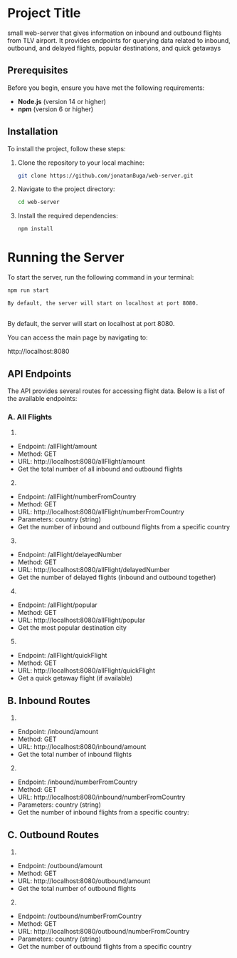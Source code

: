 # Project Title

small web-server that gives information on inbound and outbound flights from TLV airport.
It provides endpoints for querying data related to inbound, outbound, and delayed flights, popular destinations, and quick getaways

## Prerequisites

Before you begin, ensure you have met the following requirements:

- **Node.js** (version 14 or higher)
- **npm** (version 6 or higher)

## Installation

To install the project, follow these steps:

1. Clone the repository to your local machine:
    ```bash
    git clone https://github.com/jonatanBuga/web-server.git
    ```

2. Navigate to the project directory:
    ```bash
    cd web-server
    ```

3. Install the required dependencies:
    ```bash
    npm install
    ```



# Running the Server

To start the server, run the following command in your terminal:

```bash
npm run start

By default, the server will start on localhost at port 8080.
```

## 

By default, the server will start on localhost at port 8080.

You can access the main page by navigating to:

http://localhost:8080

## API Endpoints

The API provides several routes for accessing flight data. Below is a list of the available endpoints:

### A. All Flights


1. 
- Endpoint: /allFlight/amount
- Method: GET
- URL: http://localhost:8080/allFlight/amount
- Get the total number of all inbound and outbound flights


2. 
- Endpoint: /allFlight/numberFromCountry
- Method: GET
- URL: http://localhost:8080/allFlight/numberFromCountry
- Parameters: country (string)
- Get the number of inbound and outbound flights from a specific country

3. 
- Endpoint: /allFlight/delayedNumber
- Method: GET
- URL: http://localhost:8080/allFlight/delayedNumber
- Get the number of delayed flights (inbound and outbound together)

4. 
- Endpoint: /allFlight/popular
- Method: GET
- URL: http://localhost:8080/allFlight/popular
- Get the most popular destination city


5. 
- Endpoint: /allFlight/quickFlight
- Method: GET
- URL: http://localhost:8080/allFlight/quickFlight
- Get a quick getaway flight (if available)

## B. Inbound Routes

1. 

- Endpoint: /inbound/amount
- Method: GET
- URL: http://localhost:8080/inbound/amount
- Get the total number of inbound flights


2. 
- Endpoint: /inbound/numberFromCountry
- Method: GET
- URL: http://localhost:8080/inbound/numberFromCountry
- Parameters: country (string)
- Get the number of inbound flights from a specific country:


## C. Outbound Routes

1. 
- Endpoint: /outbound/amount
- Method: GET
- URL: http://localhost:8080/outbound/amount
- Get the total number of outbound flights

2. 
- Endpoint: /outbound/numberFromCountry
- Method: GET
- URL: http://localhost:8080/outbound/numberFromCountry
- Parameters: country (string)
- Get the number of outbound flights from a specific country